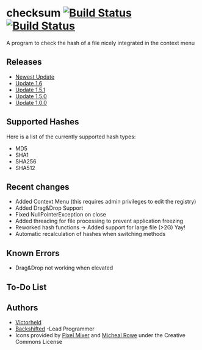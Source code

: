 checksum [![Build Status](https://travis-ci.org/victorheld/checksum.svg?branch=master)](https://travis-ci.org/victorheld/checksum) [![Build Status](http://80.60.83.220:8080/buildStatus/icon?job=MyGame)](http://80.60.83.220:8080/job/MyGame/)
========

A program to check the hash of a file nicely integrated in the context menu

## Releases ##
* [Newest Update](https://github.com/victorheld/checksum/releases/tag/v.2.0.1)
* [Update 1.6](https://github.com/victorheld/checksum/releases/tag/v1.6)
* [Update 1.5.1](https://github.com/victorheld/checksum/releases/tag/v1.5.1)
* [Update 1.5.0](https://github.com/victorheld/checksum/releases/tag/v1.5.0)
* [Update 1.0.0](https://github.com/victorheld/checksum/releases/tag/v1.0.0)

## Supported Hashes ##
Here is a list of the currently supported hash types:

* MD5
* SHA1
* SHA256
* SHA512

## Recent changes ##
* Added Context Menu (this requires admin privileges to edit the registry)
* Added Drag&Drop Support
* Fixed NullPointerException on close
* Added threading for file processing to prevent application freezing
* Reworked hash functions -> Added support for large file (>2G) Yay!
* Automatic recalculation of hashes when switching methods

## Known Errors ##
* Drag&Drop not working when elevated

## To-Do List ##

## Authors ##
* [Victorheld](https://github.com/victorheld/)
* [Backshifted](https://github.com/backshifted/) -Lead Programmer
* Icons provided by [Pixel Mixer](http://pixel-mixer.com) and [Micheal Rowe](http://stylicons.com/) under the Creative Commons License
